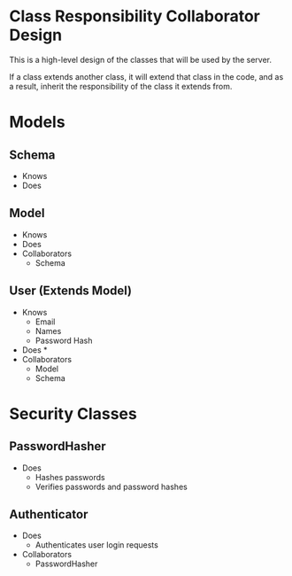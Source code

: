 Class Responsibility Collaborator Design
========================================

This is a high-level design of the classes that will be used by the server.

If a class extends another class, it will extend that class in the code, and as a result, inherit the responsibility of the class it extends from.

Models
======

Schema
------
* Knows
* Does

Model
-----
* Knows
* Does
* Collaborators
  * Schema

User (Extends Model)
--------------------
* Knows
  * Email
  * Names
  * Password Hash
* Does
  *
* Collaborators
  * Model
  * Schema

Security Classes
================

PasswordHasher
--------------
* Does
  * Hashes passwords
  * Verifies passwords and password hashes

Authenticator
-------------
* Does
  * Authenticates user login requests
* Collaborators
  * PasswordHasher

